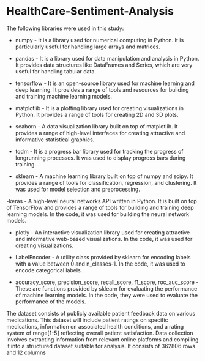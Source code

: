# HealthCare-Sentiment-Analysis

The following libraries were used in this study:

- numpy - It is a library used for numerical computing in Python. It is particularly useful for handling large arrays and matrices.

- pandas - It is a library used for data manipulation and analysis in Python. It
provides data structures like DataFrames and Series, which are very useful
for handling tabular data.

- tensorflow - It is an open-source library used for machine learning and deep
learning. It provides a range of tools and resources for building and training
machine learning models.

- matplotlib - It is a plotting library used for creating visualizations in Python.
It provides a range of tools for creating 2D and 3D plots.

- seaborn - A data visualization library built on top of matplotlib. It provides a
range of high-level interfaces for creating attractive and informative statistical
graphics.

- tqdm - It is a progress bar library used for tracking the progress of longrunning
processes. It was used to display progress bars during training.

- sklearn - A machine learning library built on top of numpy and scipy. It provides
a range of tools for classification, regression, and clustering. It was
used for model selection and preprocessing.

 -keras - A high-level neural networks API written in Python. It is built on top
of TensorFlow and provides a range of tools for building and training deep
learning models. In the code, it was used for building the neural network
models.

- plotly - An interactive visualization library used for creating attractive and
informative web-based visualizations. In the code, it was used for creating
visualizations.

- LabelEncoder - A utility class provided by sklearn for encoding labels with
a value between 0 and n_classes-1. In the code, it was used to encode
categorical labels.
- accuracy_score, precision_score, recall_score, f1_score, roc_auc_score - These are functions provided by sklearn for evaluating the performance of
machine learning models. In the code, they were used to evaluate the performance
of the models.

The dataset consists of publicly available patient feedback data on various medications. This dataset will include patient ratings on specific medications, information on associated health conditions, and a rating system of range[1-5] reflecting overall patient satisfaction. Data collection involves extracting information from relevant online platforms and compiling it into a structured dataset suitable for analysis. It consists of 362806 rows and 12 columns
